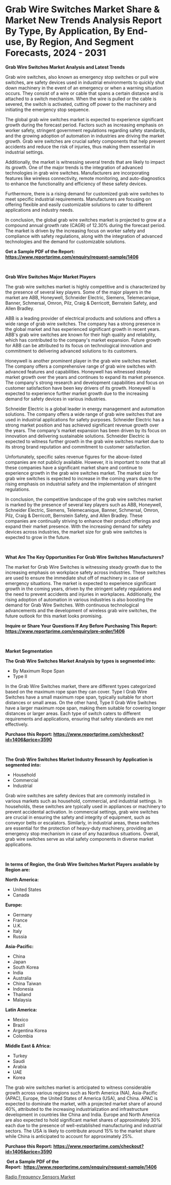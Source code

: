 <p><h1>Grab Wire Switches Market Share & Market New Trends Analysis Report By Type, By Application, By End-use, By Region, And Segment Forecasts, 2024 - 2031</h1></p><p><strong>Grab Wire Switches Market Analysis and Latest Trends</strong></p>
<p><p>Grab wire switches, also known as emergency stop switches or pull wire switches, are safety devices used in industrial environments to quickly shut down machinery in the event of an emergency or when a warning situation occurs. They consist of a wire or cable that spans a certain distance and is attached to a switch mechanism. When the wire is pulled or the cable is severed, the switch is activated, cutting off power to the machinery and initiating the emergency stop sequence.</p><p>The global grab wire switches market is expected to experience significant growth during the forecast period. Factors such as increasing emphasis on worker safety, stringent government regulations regarding safety standards, and the growing adoption of automation in industries are driving the market growth. Grab wire switches are crucial safety components that help prevent accidents and reduce the risk of injuries, thus making them essential in industrial settings.</p><p>Additionally, the market is witnessing several trends that are likely to impact its growth. One of the major trends is the integration of advanced technologies in grab wire switches. Manufacturers are incorporating features like wireless connectivity, remote monitoring, and auto-diagnostics to enhance the functionality and efficiency of these safety devices.</p><p>Furthermore, there is a rising demand for customized grab wire switches to meet specific industrial requirements. Manufacturers are focusing on offering flexible and easily customizable solutions to cater to different applications and industry needs.</p><p>In conclusion, the global grab wire switches market is projected to grow at a compound annual growth rate (CAGR) of 12.30% during the forecast period. The market is driven by the increasing focus on worker safety and compliance with safety regulations, along with the integration of advanced technologies and the demand for customizable solutions.</p></p>
<p><strong>Get a Sample PDF of the Report:&nbsp; <a href="https://www.reportprime.com/enquiry/request-sample/1406">https://www.reportprime.com/enquiry/request-sample/1406</a></strong></p>
<p>&nbsp;</p>
<p><strong>Grab Wire Switches Major Market Players</strong></p>
<p><p>The grab wire switches market is highly competitive and is characterized by the presence of several key players. Some of the major players in the market are ABB, Honeywell, Schneider Electric, Siemens, Telemecanique, Banner, Schmersal, Omron, Pilz, Craig & Derricott, Bernstein Safety, and Allen Bradley.</p><p>ABB is a leading provider of electrical products and solutions and offers a wide range of grab wire switches. The company has a strong presence in the global market and has experienced significant growth in recent years. ABB's grab wire switches are known for their high quality and reliability, which has contributed to the company's market expansion. Future growth for ABB can be attributed to its focus on technological innovation and commitment to delivering advanced solutions to its customers.</p><p>Honeywell is another prominent player in the grab wire switches market. The company offers a comprehensive range of grab wire switches with advanced features and capabilities. Honeywell has witnessed steady market growth over the years and continues to expand its market presence. The company's strong research and development capabilities and focus on customer satisfaction have been key drivers of its growth. Honeywell is expected to experience further market growth due to the increasing demand for safety devices in various industries.</p><p>Schneider Electric is a global leader in energy management and automation solutions. The company offers a wide range of grab wire switches that are used in industrial applications for safety purposes. Schneider Electric has a strong market position and has achieved significant revenue growth over the years. The company's market expansion has been driven by its focus on innovation and delivering sustainable solutions. Schneider Electric is expected to witness further growth in the grab wire switches market due to its strong brand reputation and commitment to customer satisfaction.</p><p>Unfortunately, specific sales revenue figures for the above-listed companies are not publicly available. However, it is important to note that all these companies have a significant market share and continue to experience growth in the grab wire switches market. The market size for grab wire switches is expected to increase in the coming years due to the rising emphasis on industrial safety and the implementation of stringent regulations.</p><p>In conclusion, the competitive landscape of the grab wire switches market is marked by the presence of several key players such as ABB, Honeywell, Schneider Electric, Siemens, Telemecanique, Banner, Schmersal, Omron, Pilz, Craig & Derricott, Bernstein Safety, and Allen Bradley. These companies are continually striving to enhance their product offerings and expand their market presence. With the increasing demand for safety devices across industries, the market size for grab wire switches is expected to grow in the future.</p></p>
<p>&nbsp;</p>
<p><strong>What Are The Key Opportunities For Grab Wire Switches Manufacturers?</strong></p>
<p><p>The market for Grab Wire Switches is witnessing steady growth due to the increasing emphasis on workplace safety across industries. These switches are used to ensure the immediate shut off of machinery in case of emergency situations. The market is expected to experience significant growth in the coming years, driven by the stringent safety regulations and the need to prevent accidents and injuries in workplaces. Additionally, the rising adoption of automation in various industries is also boosting the demand for Grab Wire Switches. With continuous technological advancements and the development of wireless grab wire switches, the future outlook for this market looks promising.</p></p>
<p><strong>Inquire or Share Your Questions If Any Before Purchasing This Report: <a href="https://www.reportprime.com/enquiry/pre-order/1406">https://www.reportprime.com/enquiry/pre-order/1406</a></strong></p>
<p>&nbsp;</p>
<p><strong>Market Segmentation</strong></p>
<p><strong>The Grab Wire Switches Market Analysis by types is segmented into:</strong></p>
<p><ul><li>By Maximum Rope Span</li><li>Type II</li></ul></p>
<p><p>In the Grab Wire Switches market, there are different types categorized based on the maximum rope span they can cover. Type I Grab Wire Switches have a small maximum rope span, typically suitable for short distances or small areas. On the other hand, Type II Grab Wire Switches have a larger maximum rope span, making them suitable for covering longer distances or larger areas. Each type of switch caters to different requirements and applications, ensuring that safety standards are met effectively.</p></p>
<p><strong>Purchase this Report:&nbsp;<a href="https://www.reportprime.com/checkout?id=1406&price=3590">https://www.reportprime.com/checkout?id=1406&price=3590</a></strong></p>
<p>&nbsp;</p>
<p><strong>The Grab Wire Switches Market Industry Research by Application is segmented into:</strong></p>
<p><ul><li>Household</li><li>Commercial</li><li>Industrial</li></ul></p>
<p><p>Grab wire switches are safety devices that are commonly installed in various markets such as household, commercial, and industrial settings. In households, these switches are typically used in appliances or machinery to prevent accidental activation. In commercial settings, grab wire switches are crucial in ensuring the safety and integrity of equipment, such as conveyor belts or escalators. Similarly, in industrial areas, these switches are essential for the protection of heavy-duty machinery, providing an emergency stop mechanism in case of any hazardous situations. Overall, grab wire switches serve as vital safety components in diverse market applications.</p></p>
<p>&nbsp;</p>
<p><strong>In terms of Region, the Grab Wire Switches Market Players available by Region are:</strong></p>
<p>
    <p> <strong> North America: </strong>
        <ul>
            <li>United States</li>
            <li>Canada</li>
        </ul>
        </p> 
    <p> <strong> Europe: </strong>
        <ul>
            <li>Germany</li>
            <li>France</li>
            <li>U.K.</li>
            <li>Italy</li>
            <li>Russia</li>
        </ul>
        </p> 
    <p> <strong> Asia-Pacific: </strong>
        <ul>
            <li>China</li>
            <li>Japan</li>
            <li>South Korea</li>
            <li>India</li>
            <li>Australia</li>
            <li>China Taiwan</li>
            <li>Indonesia</li>
            <li>Thailand</li>
            <li>Malaysia</li>
        </ul>
        </p> 
    <p> <strong> Latin America: </strong>
        <ul>
            <li>Mexico</li>
            <li>Brazil</li>
            <li>Argentina Korea</li>
            <li>Colombia</li>
        </ul>
        </p> 
    <p> <strong> Middle East & Africa: </strong>
        <ul>
            <li>Turkey</li>
            <li>Saudi</li>
            <li>Arabia</li>
            <li>UAE</li>
            <li>Korea</li>
        </ul>
    </p>
    </p>
<p><p>The grab wire switches market is anticipated to witness considerable growth across various regions such as North America (NA), Asia-Pacific (APAC), Europe, the United States of America (USA), and China. APAC is expected to dominate the market, with a projected market share of around 40%, attributed to the increasing industrialization and infrastructure development in countries like China and India. Europe and North America are also expected to hold significant market shares of approximately 30% each due to the presence of well-established manufacturing and industrial sectors. The USA is likely to contribute around 15% to the market share while China is anticipated to account for approximately 25%.</p></p>
<p><strong>Purchase this Report: <a href="https://www.reportprime.com/checkout?id=1406&price=3590">https://www.reportprime.com/checkout?id=1406&price=3590</a></strong></p>
<p>&nbsp;<strong>Get a Sample PDF of the Report:&nbsp;&nbsp;<a href="https://www.reportprime.com/enquiry/request-sample/1406">https://www.reportprime.com/enquiry/request-sample/1406</a></strong></p>
<p><strong></strong></p>
<p><p><a href="https://github.com/PeterParrish5/Market-Research-Report-List-2/blob/main/radio-frequency-sensors-market.md">Radio Frequency Sensors Market</a></p></p>